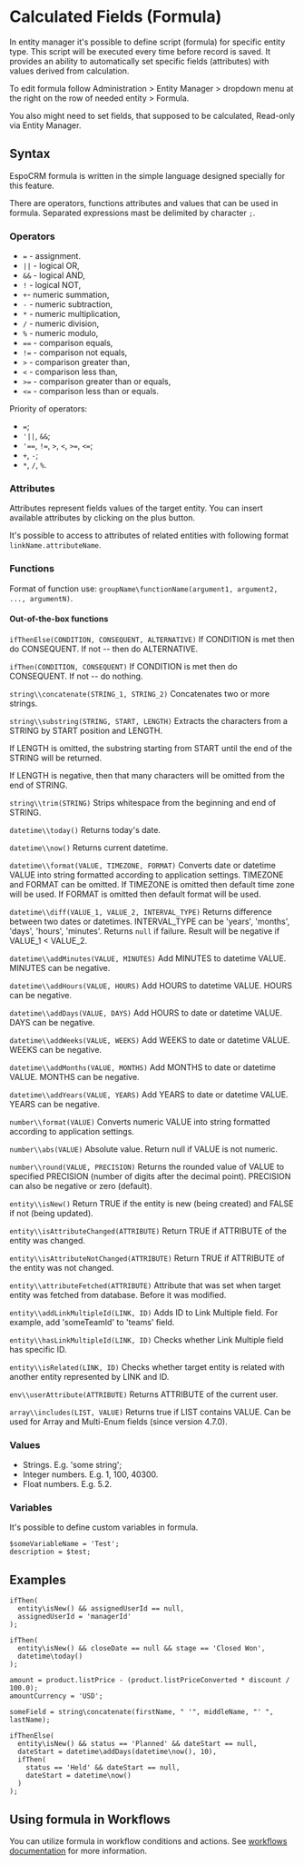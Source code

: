 # Calculated Fields (Formula)

In entity manager it's possible to define script (formula) for specific entity type. This script will be executed every time before record is saved. 
It provides an ability to automatically set specific fields (attributes) with values derived from calculation.

To edit formula follow Administration > Entity Manager > dropdown menu at the right on the row of needed entity > Formula.

You also might need to set fields, that supposed to be calculated, Read-only via Entity Manager.


## Syntax

EspoCRM formula is written in the simple language designed specially for this feature.

There are operators, functions attributes and values that can be used in formula. Separated expressions mast be delimited by character `;`.

### Operators

* `=` - assignment.
* `||` - logical OR,
* `&&` - logical AND,
* `!` - logical NOT,
* `+`- numeric summation,
* `-` - numeric subtraction,
* `*` - numeric multiplication,
* `/` - numeric division,
* `%` - numeric modulo,
* `==` - comparison equals,
* `!=` - comparison not equals,
* `>` - comparison greater than,
* `<` - comparison less than,
* `>=` - comparison greater than or equals,
* `<=` - comparison less than or equals.

Priority of operators:
* `=`;
* `'||`, `&&`;
* `'==`, `!=`, `>`, `<`, `>=`, `<=`;
* `+`, `-`;
* `*`, `/`, `%`.

### Attributes

Attributes represent fields values of the target entity. You can insert available attributes by clicking on the plus button.

It's possible to access to attributes of related entities with following format `linkName.attributeName`.


### Functions

Format of function use: `groupName\functionName(argument1, argument2, ..., argumentN)`.

#### Out-of-the-box functions

`ifThenElse(CONDITION, CONSEQUENT, ALTERNATIVE)` If CONDITION is met then do CONSEQUENT. If not -- then do ALTERNATIVE.

`ifThen(CONDITION, CONSEQUENT)` If CONDITION is met then do CONSEQUENT. If not -- do nothing.

`string\\concatenate(STRING_1, STRING_2)` Concatenates two or more strings.

`string\\substring(STRING, START, LENGTH)`  Extracts the characters from a STRING by START position and LENGTH.

If LENGTH is omitted, the substring starting from START until the end of the STRING will be returned.

If LENGTH is negative, then that many characters will be omitted from the end of STRING.

`string\\trim(STRING)` Strips whitespace from the beginning and end of STRING.

`datetime\\today()` Returns today's date.

`datetime\\now()` Returns current datetime.

`datetime\\format(VALUE, TIMEZONE, FORMAT)` Converts date or datetime VALUE into string formatted according to application settings. TIMEZONE and FORMAT can be omitted. If TIMEZONE is omitted then default time zone will be used. If FORMAT is omitted then default format will be used.

`datetime\\diff(VALUE_1, VALUE_2, INTERVAL_TYPE)` Returns difference between two dates or datetimes. INTERVAL_TYPE can be 'years', 'months', 'days', 'hours', 'minutes'. Returns `null` if failure. Result will be negative if VALUE_1 < VALUE_2.

`datetime\\addMinutes(VALUE, MINUTES)` Add MINUTES to datetime VALUE. MINUTES can be negative.

`datetime\\addHours(VALUE, HOURS)` Add HOURS to datetime VALUE. HOURS can be negative.

`datetime\\addDays(VALUE, DAYS)` Add HOURS to date or datetime VALUE. DAYS can be negative.

`datetime\\addWeeks(VALUE, WEEKS)` Add WEEKS to date or datetime VALUE. WEEKS can be negative.

`datetime\\addMonths(VALUE, MONTHS)` Add MONTHS to date or datetime VALUE. MONTHS can be negative.

`datetime\\addYears(VALUE, YEARS)` Add YEARS to date or datetime VALUE. YEARS can be negative.

`number\\format(VALUE)` Converts numeric VALUE into string formatted according to application settings.

`number\\abs(VALUE)` Absolute value. Return null if VALUE is not numeric.

`number\\round(VALUE, PRECISION)` Returns the rounded value of VALUE to specified PRECISION (number of digits after the decimal point). PRECISION can also be negative or zero (default).

`entity\\isNew()` Return TRUE if the entity is new (being created) and FALSE if not (being updated).

`entity\\isAttributeChanged(ATTRIBUTE)` Return TRUE if ATTRIBUTE of the entity was changed.

`entity\\isAttributeNotChanged(ATTRIBUTE)` Return TRUE if ATTRIBUTE of the entity was not changed.

`entity\\attributeFetched(ATTRIBUTE)` Attribute that was set when target entity was fetched from database. Before it was modified.

`entity\\addLinkMultipleId(LINK, ID)` Adds ID to Link Multiple field. For example, add 'someTeamId' to 'teams' field.

`entity\\hasLinkMultipleId(LINK, ID)` Checks whether Link Multiple field has specific ID.

`entity\\isRelated(LINK, ID)` Checks whether target entity is related with another entity represented by LINK and ID.

`env\\userAttribute(ATTRIBUTE)` Returns ATTRIBUTE of the current user.

`array\\includes(LIST, VALUE)` Returns true if LIST contains VALUE. Can be used for Array and Multi-Enum fields (since version 4.7.0).


### Values

* Strings. E.g. 'some string';
* Integer numbers. E.g. 1, 100, 40300.
* Float numbers. E.g. 5.2.

### Variables

It's possible to define custom variables in formula.
```
$someVariableName = 'Test';
description = $test;
```


## Examples

```
ifThen(
  entity\isNew() && assignedUserId == null,
  assignedUserId = 'managerId'
);

ifThen(
  entity\isNew() && closeDate == null && stage == 'Closed Won',
  datetime\today()
);
```

```
amount = product.listPrice - (product.listPriceConverted * discount / 100.0);
amountCurrency = 'USD';
```

```
someField = string\concatenate(firstName, " '", middleName, "' ", lastName);
```

```
ifThenElse(
  entity\isNew() && status == 'Planned' && dateStart == null,
  dateStart = datetime\addDays(datetime\now(), 10),
  ifThen(
    status == 'Held' && dateStart == null,
    dateStart = datetime\now()
  )
);

```

## Using formula in Workflows

You can utilize formula in workflow conditions and actions. See [workflows documentation](workflows.md) for more information.
